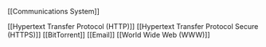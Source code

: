 [[Communications System]]

[[Hypertext Transfer Protocol (HTTP)]]
[[Hypertext Transfer Protocol Secure (HTTPS)]]
[[BitTorrent]]
[[Email]]
[[World Wide Web (WWW)]]